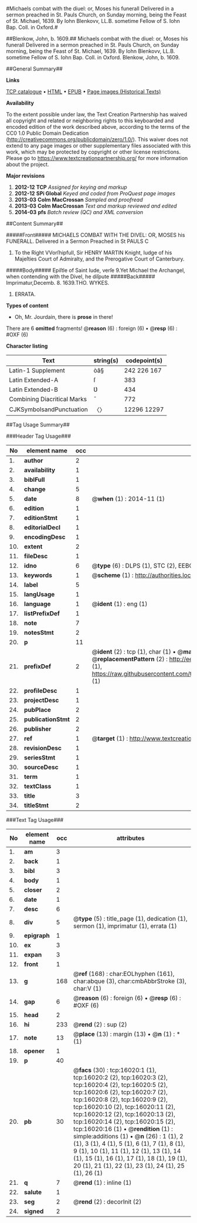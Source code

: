 #Michaels combat with the diuel: or, Moses his funerall Delivered in a sermon preached in St. Pauls Church, on Sunday morning, being the Feast of St. Michael, 1639. By Iohn Blenkovv, LL.B. sometime Fellow of S. Iohn Bap. Coll. in Oxford.#

##Blenkow, John, b. 1609.##
Michaels combat with the diuel: or, Moses his funerall Delivered in a sermon preached in St. Pauls Church, on Sunday morning, being the Feast of St. Michael, 1639. By Iohn Blenkovv, LL.B. sometime Fellow of S. Iohn Bap. Coll. in Oxford.
Blenkow, John, b. 1609.

##General Summary##

**Links**

[TCP catalogue](http://www.ota.ox.ac.uk/tcp/)  • 
[HTML](http://tei.it.ox.ac.uk/tcp/Texts-HTML/free/A16/A16210.html)  • 
[EPUB](http://tei.it.ox.ac.uk/tcp/Texts-EPUB/free/A16/A16210.epub) • 
[Page images (Historical Texts)](https://historicaltexts.jisc.ac.uk/eebo-99850793e)

**Availability**

To the extent possible under law, the Text Creation Partnership has waived all copyright and related or neighboring rights to this keyboarded and encoded edition of the work described above, according to the terms of the CC0 1.0 Public Domain Dedication (http://creativecommons.org/publicdomain/zero/1.0/). This waiver does not extend to any page images or other supplementary files associated with this work, which may be protected by copyright or other license restrictions. Please go to https://www.textcreationpartnership.org/ for more information about the project.

**Major revisions**

1. __2012-12__ __TCP__ *Assigned for keying and markup*
1. __2012-12__ __SPi Global__ *Keyed and coded from ProQuest page images*
1. __2013-03__ __Colm MacCrossan__ *Sampled and proofread*
1. __2013-03__ __Colm MacCrossan__ *Text and markup reviewed and edited*
1. __2014-03__ __pfs__ *Batch review (QC) and XML conversion*

##Content Summary##

#####Front#####
MICHAELS COMBAT WITH THE DIVEL: OR, MOSES his FUNERALL. Delivered in a Sermon Preached in St PAULS C
1. To the Right VVorſhipfull, Sir HENRY MARTIN Knight, Iudge of his Majeſties Court of Admiralty, and the Prerogative Court of Canterbury.

#####Body#####
Epiſtle of Saint Iude, verſe 9.Yet Michael the Archangel, when contending with the Divel, he diſpute
#####Back#####
Imprimatur,Decemb. 8. 1639.THO. WYKES.
1. ERRATA.

**Types of content**

  * Oh, Mr. Jourdain, there is **prose** in there!

There are 6 **omitted** fragments! 
 @__reason__ (6) : foreign (6)  •  @__resp__ (6) : #OXF (6)

**Character listing**


|Text|string(s)|codepoint(s)|
|---|---|---|
|Latin-1 Supplement|òâ§|242 226 167|
|Latin Extended-A|ſ|383|
|Latin Extended-B|Ʋ|434|
|Combining             Diacritical Marks|̄|772|
|CJKSymbolsandPunctuation|〈〉|12296 12297|

##Tag Usage Summary##

###Header Tag Usage###

|No|element name|occ|attributes|
|---|---|---|---|
|1.|__author__|2||
|2.|__availability__|1||
|3.|__biblFull__|1||
|4.|__change__|5||
|5.|__date__|8| @__when__ (1) : 2014-11 (1)|
|6.|__edition__|1||
|7.|__editionStmt__|1||
|8.|__editorialDecl__|1||
|9.|__encodingDesc__|1||
|10.|__extent__|2||
|11.|__fileDesc__|1||
|12.|__idno__|6| @__type__ (6) : DLPS (1), STC (2), EEBO-CITATION (1), PROQUEST (1), VID (1)|
|13.|__keywords__|1| @__scheme__ (1) : http://authorities.loc.gov/ (1)|
|14.|__label__|5||
|15.|__langUsage__|1||
|16.|__language__|1| @__ident__ (1) : eng (1)|
|17.|__listPrefixDef__|1||
|18.|__note__|7||
|19.|__notesStmt__|2||
|20.|__p__|11||
|21.|__prefixDef__|2| @__ident__ (2) : tcp (1), char (1)  •  @__matchPattern__ (2) : ([0-9\-]+):([0-9IVX]+) (1), (.+) (1)  •  @__replacementPattern__ (2) : http://eebo.chadwyck.com/downloadtiff?vid=$1&page=$2 (1), https://raw.githubusercontent.com/textcreationpartnership/Texts/master/tcpchars.xml#$1 (1)|
|22.|__profileDesc__|1||
|23.|__projectDesc__|1||
|24.|__pubPlace__|2||
|25.|__publicationStmt__|2||
|26.|__publisher__|2||
|27.|__ref__|1| @__target__ (1) : http://www.textcreationpartnership.org/docs/. (1)|
|28.|__revisionDesc__|1||
|29.|__seriesStmt__|1||
|30.|__sourceDesc__|1||
|31.|__term__|1||
|32.|__textClass__|1||
|33.|__title__|3||
|34.|__titleStmt__|2||


###Text Tag Usage###

|No|element name|occ|attributes|
|---|---|---|---|
|1.|__am__|3||
|2.|__back__|1||
|3.|__bibl__|3||
|4.|__body__|1||
|5.|__closer__|2||
|6.|__date__|1||
|7.|__desc__|6||
|8.|__div__|5| @__type__ (5) : title_page (1), dedication (1), sermon (1), imprimatur (1), errata (1)|
|9.|__epigraph__|1||
|10.|__ex__|3||
|11.|__expan__|3||
|12.|__front__|1||
|13.|__g__|168| @__ref__ (168) : char:EOLhyphen (161), char:abque (3), char:cmbAbbrStroke (3), char:V (1)|
|14.|__gap__|6| @__reason__ (6) : foreign (6)  •  @__resp__ (6) : #OXF (6)|
|15.|__head__|2||
|16.|__hi__|233| @__rend__ (2) : sup (2)|
|17.|__note__|13| @__place__ (13) : margin (13)  •  @__n__ (1) : * (1)|
|18.|__opener__|1||
|19.|__p__|40||
|20.|__pb__|30| @__facs__ (30) : tcp:16020:1 (1), tcp:16020:2 (2), tcp:16020:3 (2), tcp:16020:4 (2), tcp:16020:5 (2), tcp:16020:6 (2), tcp:16020:7 (2), tcp:16020:8 (2), tcp:16020:9 (2), tcp:16020:10 (2), tcp:16020:11 (2), tcp:16020:12 (2), tcp:16020:13 (2), tcp:16020:14 (2), tcp:16020:15 (2), tcp:16020:16 (1)  •  @__rendition__ (1) : simple:additions (1)  •  @__n__ (26) : 1 (1), 2 (1), 3 (1), 4 (1), 5 (1), 6 (1), 7 (1), 8 (1), 9 (1), 10 (1), 11 (1), 12 (1), 13 (1), 14 (1), 15 (1), 16 (1), 17 (1), 18 (1), 19 (1), 20 (1), 21 (1), 22 (1), 23 (1), 24 (1), 25 (1), 26 (1)|
|21.|__q__|7| @__rend__ (1) : inline (1)|
|22.|__salute__|1||
|23.|__seg__|2| @__rend__ (2) : decorInit (2)|
|24.|__signed__|2||
